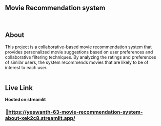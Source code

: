 ## Movie Recommendation system
<br>

## About
This project is a collaborative-based movie recommendation system that provides personalized movie suggestions based on user preferences and collaborative filtering techniques. By analyzing the ratings and preferences of similar users, the system recommends movies that are likely to be of interest to each user.
<br>
<br>

## Live Link
**Hosted on streamlit**

### 🔗https://yeswanth-63-movie-recommendation-system-about-xek2c8.streamlit.app/
<br>
